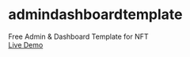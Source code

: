 # admindashboardtemplate
Free Admin &amp; Dashboard Template for NFT<br>
[Live Demo
](https://therichpost.com/free-admin-dashboard-template-for-nft/)
